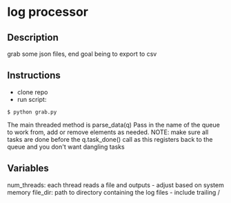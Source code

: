 log processor
===
Description
---
grab some json files, end goal being to export to csv

Instructions
---

- clone repo
- run script:
```
$ python grab.py
```
The main threaded method is parse_data(q)
Pass in the name of the queue to work from, add or remove elements as needed.
NOTE: make sure all tasks are done before the q.task_done() call as this registers back to the queue and you don't want dangling tasks

Variables
---
num_threads: each thread reads a file and outputs - adjust based on system memory
file_dir: path to directory containing the log files - include trailing /

